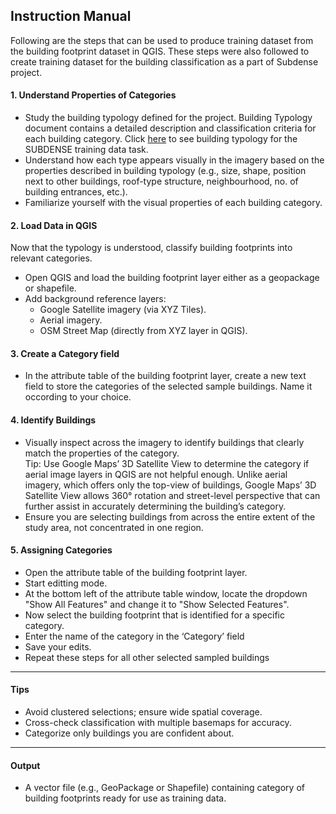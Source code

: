 ## Instruction Manual 
Following are the steps that can be used to produce training dataset from the building footprint dataset in QGIS. These steps were also followed to create training dataset for the building classification as a part of Subdense project. 


#### 1. Understand Properties of Categories

- Study the building typology defined for the project. Building Typology document contains a detailed description and classification criteria for each building category. Click [here](Building_Typology.md) to see building typology for the SUBDENSE training data task.
- Understand how each type appears visually in the imagery based on the properties described in building typology (e.g., size, shape, position next to other buildings, roof-type structure, neighbourhood, no. of building entrances, etc.).
- Familiarize yourself with the visual properties of each building category.

#### 2. Load Data in QGIS
Now that the typology is understood, classify building footprints into relevant categories. 

- Open QGIS and load the building footprint layer either as a geopackage or shapefile. 
- Add background reference layers: 
  - Google Satellite imagery (via XYZ Tiles). 
  - Aerial imagery.
  - OSM Street Map (directly from XYZ layer in QGIS).

#### 3. Create a Category field 

- In the attribute table of the building footprint layer, create a new text field to store the categories of the selected sample buildings. Name it occording to your choice.


#### 4. Identify Buildings

- Visually inspect across the imagery to identify buildings that clearly match the properties of the category.  
  Tip: Use Google Maps’ 3D Satellite View to determine the category if aerial image layers in QGIS are not helpful enough. Unlike aerial imagery, which offers only the top-view of buildings, Google Maps’ 3D Satellite View allows 360° rotation and street-level perspective that can further assist in accurately determining the building’s category.
- Ensure you are selecting buildings from across the entire extent of the study area, not concentrated in one region.

#### 5. Assigning Categories 

- Open the attribute table of the building footprint layer.
- Start editting mode.
- At the bottom left of the attribute table window, locate the dropdown "Show All Features" and change it to "Show Selected Features". 
- Now select the building footprint that is identified for a specific category.
- Enter the name of the category in the ‘Category’ field 
- Save your edits.
- Repeat these steps for all other selected sampled buildings

---

#### Tips

- Avoid clustered selections; ensure wide spatial coverage.
- Cross-check classification with multiple basemaps for accuracy.
- Categorize only buildings you are confident about.

---

#### Output

- A vector file (e.g., GeoPackage or Shapefile) containing category of building footprints ready for use as training data.
